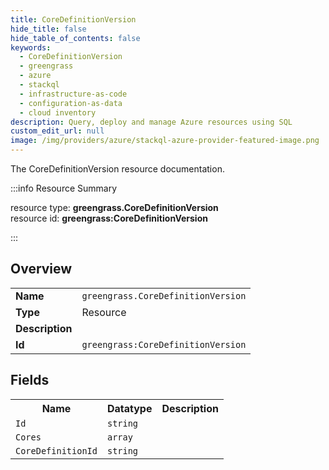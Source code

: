 ```yaml
---
title: CoreDefinitionVersion
hide_title: false
hide_table_of_contents: false
keywords:
  - CoreDefinitionVersion
  - greengrass
  - azure
  - stackql
  - infrastructure-as-code
  - configuration-as-data
  - cloud inventory
description: Query, deploy and manage Azure resources using SQL
custom_edit_url: null
image: /img/providers/azure/stackql-azure-provider-featured-image.png
---
```

The CoreDefinitionVersion resource documentation.

:::info Resource Summary

<div class="row">
<div class="providerDocColumn">
<span>resource type:&nbsp;<b>greengrass.CoreDefinitionVersion</b></span><br />
<span>resource id:&nbsp;<b>greengrass:CoreDefinitionVersion</b></span><br />
</div>
</div>

:::

## Overview
<table><tbody>
<tr><td><b>Name</b></td><td><code>greengrass.CoreDefinitionVersion</code></td></tr>
<tr><td><b>Type</b></td><td>Resource</td></tr>
<tr><td><b>Description</b></td><td></td></tr>
<tr><td><b>Id</b></td><td><code>greengrass:CoreDefinitionVersion</code></td></tr>
</tbody></table>

## Fields
<table><tbody>
<tr><th>Name</th><th>Datatype</th><th>Description</th></tr>
<tr><td><code>Id</code></td><td><code>string</code></td><td></td></tr><tr><td><code>Cores</code></td><td><code>array</code></td><td></td></tr><tr><td><code>CoreDefinitionId</code></td><td><code>string</code></td><td></td></tr>
</tbody></table>